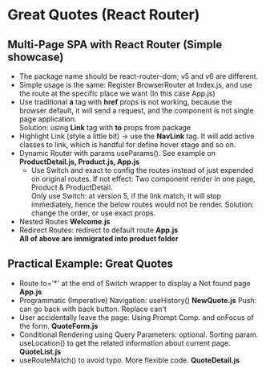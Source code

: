 # Great Quotes (React Router)

## Multi-Page SPA with React Router (Simple showcase)

- The package name should be react-router-dom; v5 and v6 are different.
- Simple usage is the same: Register BrowserRouter at Index.js, and use the route at the specific place we want (In this case App.js)
- Use traditional **a** tag with **href** props is not working, because the browser default, it will send a request, and the component is not single page application. </br>
  Solution: using **Link** tag with **to** props from package
- Highlight Link (style a little bit) -> use the **NavLink** tag. It will add active classes to link, which is handful for define hover stage and so on.
- Dynamic Router with params useParams(). See example on **ProductDetail.js, Product.js, App.js**
  - Use Switch and exact to config the routes instead of just expended on original routes. If not effect: Two component render in one page, Product & ProductDetail.</br>
    Only use Switch: at version 5, if the link match, it will stop immediately, hence the below routes would not be render. Solution: change the order, or use exact props.
- Nested Routes **Welcome.js**
- Redirect Routes: redirect to default route **App.js**</br>
  **All of above are immigrated into product folder**

## Practical Example: Great Quotes

- Route to='\*' at the end of Switch wrapper to display a Not found page **App.js**
- Programmatic (Imperative) Navigation: useHistory() **NewQuote.js** Push: can go back with back button. Replace can't
- User accidentally leave the page: Using Prompt Comp. and onFocus of the form. **QuoteForm.js**
- Conditional Rendering using Query Parameters: optional. Sorting param. useLocation() to get the related information about current page. **QuoteList.js**
- useRouteMatch() to avoid typo. More flexible code. **QuoteDetail.js**
